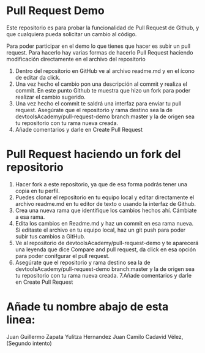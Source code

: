# Pull Request Demo

Este repositorio es para probar la funcionalidad de Pull Request de Github, y que cualquiera pueda solicitar un cambio al código.

Para poder participar en el demo lo que tienes que hacer es subir un pull request. Para hacerlo hay varias formas de hacerlo
Pull Request haciendo modificación directamente en el archivo del repositorio

1. Dentro del repositorio en GitHub ve al archivo readme.md y en el ícono de editar da click.
2. Una vez hecho el cambio pon una descripción al commit y realiza el commit. En este punto Github te muestra que hizo un fork para poder realizar el cambio sugerido.
3. Una vez hecho el commit te saldrá una interfaz para enviar tu pull request. Asegúrate que el repositorio y rama destino sea la de devtoolsAcademy/pull-request-demo branch:master y la de origen sea tu repositorio con tu rama nueva creada.
4. Añade comentarios y darle en Create Pull Request

# Pull Request haciendo un fork del repositorio

1. Hacer fork a este repositorio, ya que de esa forma podrás tener una copia en tu perfil.
2. Puedes clonar el repositorio en tu equipo local y editar directamente el archivo readme.md en tu editor de texto o usando la interfaz de Github.
3. Crea una nueva rama que identifique los cambios hechos ahí. Cámbiate a esa rama.
4. Edita los cambios en Readme.md y haz un commit en esa rama nueva. Si editaste el archivo en tu equipo local, haz un git push para poder subir tus cambios a GitHub.
5. Ve al repositorio de devtoolsAcademy/pull-request-demo y te aparecerá una leyenda que dice Compare and pull request, da click en esa opción para poder conifgurar el pull request.
6. Asegúrate que el repositorio y rama destino sea la de devtoolsAcademy/pull-request-demo branch:master y la de origen sea tu repositorio con tu rama nueva creada.
   7.Añade comentarios y darle en Create Pull Request

# Añade tu nombre abajo de esta linea:

Juan Guillermo Zapata
Yulitza Hernandez
Juan Camilo Cadavid Vélez, (Segundo intento)
